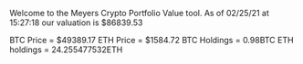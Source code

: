 Welcome to the Meyers Crypto Portfolio Value tool. 
As of 02/25/21 at 15:27:18 our valuation is $86839.53 

BTC Price = $49389.17
 ETH Price = $1584.72
BTC Holdings = 0.98BTC
 ETH holdings = 24.255477532ETH 
